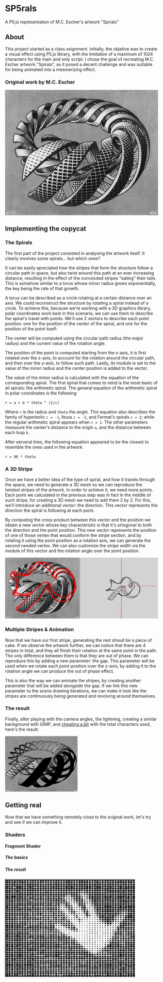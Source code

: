 # SP5rals
A P5.js representation of M.C. Escher's artwork "Spirals"

## About 
This project started as a class asignment. Initially, the objetive was to create a visual effect using P5.js library, with the limitation of a maximum of 1024 characters for the main and only script. I chose the goal of recreating M.C. Escher artwork "Spirals", as it posed a decent challenge and was suitable for being animated into a mesmerizing effect.

### Original work by M.C. Escher
![Spirals artwork by M.C. Escher](https://github.com/CaptainChameleon/sp5rals/blob/39a40f17abfff7e511307364ab20c601e5ea3aea/Spirals%20-%20M.C.%20Escher.jpg)

## Implementing the copycat
### The Spirals
The first part of the project consisted in analysing the artwork itself. It clearly involves some spirals... but which ones? 

It can be easily apreciated how the stripes that form the structure follow a circular path in space, but also twist around this path at an ever increasing distance, resulting in the effect of the convoluted stripes "eating" their tails. This is somehow similar to a torus whose minor radius grows exponentially, the key being the rate of that growth. 

A torus can be described as a circle rotating at a certain distance over an axis. We could reconstruct the structure by rotating a spiral instead of a circle. To achieve this, because we're working with a 3D graphics library, polar coordinates work best in this scenario, we can use them to describe the spiral's travel with points. We'll use 2 vectors to describe each point position: one for the position of the center of the spiral, and one for the position of the point itself: 

The center will be computed using the circular path radius (the major radius) and the current value of the rotation angle. 

The position of the point is computed starting from the x-axis, it is first rotated over the z-axis, to account for the rotation around the circular path,  and then over the y-axis, to follow such path. Lastly, its module is set to the value of the minor radius and the center position is added to the vector.

The value of the minor radius is calculated with the equation of the corresponding spiral. The first spiral that comes to mind is the most basic of all spirals: the arithmetic spiral. The general equation of the arithmetic spiral in polar coordinates is the following: 

`r = a + b * theta ^ (1/c)`

Where `r` is the radius and `theta` the angle. This equation also describes the family of hyperbolic `c = -1`, lituus `c = -2`, and Fermat's spirals `c = 2`; while the regular arithmetic spiral appears when `c = 1`. The other parameters meassure the center's distance to the origin `a`, and the distance between each loop `b`. 

After serveral tries, the following equation appeared to be the closest to resemble the ones used in the artwork: 

`r = 90 * theta`

### A 3D Stripe
Once we have a better idea of the type of spiral, and how it travels through the space, we need to generate a 3D mesh so we can reproduce the twisted stripes of the artwork. In order to achieve it, we need more points. Each point we calculated in the previous step was in fact in the middle of such stripe, for creating a 3D mesh we need to add them 2 by 2. For this, we'll introduce an additional vector: the direction. This vector represents the direction the spiral is following at each point.

By computing the cross product between this vector and the position we obtain a new vector whose key characteristic is that it's ortogonal to both the direction and the point position. This new vector represents the position of one of those vertex that would conform the stripe section, and by rotating it using the point position as a rotation axis, we can generate the second needed vertex. We can also customize the stripe width via the module of this vector and the rotation angle over the point position.

![First Stripe](https://github.com/CaptainChameleon/SP5rals/blob/5ddce9e2762e2a467cad511c13d53a6088ce6dc4/First%20stripe.jpg)

### Multiple Stripes & Animation
Now that we have our first stripe, generating the rest shoud be a piece of cake. If we observe the artwork further, we can notice that there are 4 stripes in total, and they all finish their rotation at the same point in the path. The only difference between them is that they are out of phase. We can reproduce this by adding a new parameter: the gap. This parameter will be used when we rotate each point position over the z-axis, by adding it to the rotation angle we can produce the out of phase effect.

This is also the way we can animate the stripes, by creating another parameter that will be added alongside the gap. If we link this new parameter to the scene drawing iterations, we can make it look like the stripes are continuously being generated and revolving around themselves.

### The result
Finally, after playing with the camera angles, the lightning, creating a similar background with GIMP, and [cheating a bit](https://codebeautify.org/minify-js) with the total characters used, here's the result:

![P5.js representation](https://github.com/CaptainChameleon/SP5rals/blob/5ddce9e2762e2a467cad511c13d53a6088ce6dc4/SP5rals.gif)

## Getting real
Now that we have something remotely close to the original work, let's try and see if we can improve it.

### Shaders

#### Fragment Shader

##### The basics

##### The result
![Fragment shader applied to webcam](https://github.com/CaptainChameleon/SP5rals/blob/26127f7ff7ffebe8b47753946ad84ec7a4f97aa3/shaders/EscherFragment/result.gif)
